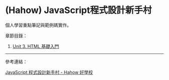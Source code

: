 # (Hahow) JavaScript程式設計新手村 #

個人學習重點筆記與範例碼實作。

章節目錄：

1. [Unit 3. HTML 基礎入門](https://github.com/eden90267/javascript-newhand-village/tree/master/unit03)

---

參考連結：

[JavaScript 程式設計新手村 - Hahow 好學校](https://hahow.in/courses/57d60701ed63880700da234c)